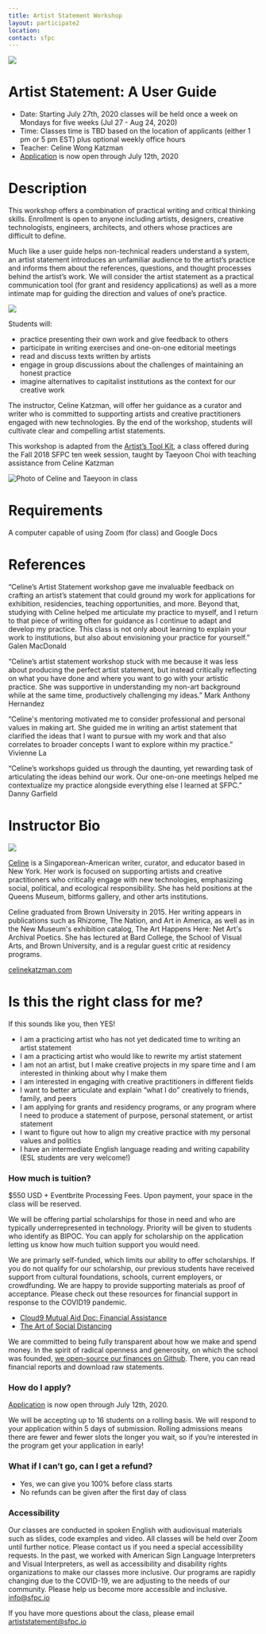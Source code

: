 ```yaml
---
title: Artist Statement Workshop
layout: participate2
location:
contact: sfpc
---
```

![](/static/img/artiststatement/userguide_lg.jpg)

# Artist Statement: A User Guide
- Date: Starting July 27th, 2020 classes will be held once a week on Mondays for five weeks (Jul 27 - Aug 24, 2020)
- Time: Classes time is TBD based on the location of applicants (either 1 pm or 5 pm EST) plus optional weekly office hours
- Teacher: Celine Wong Katzman
- [Application](https://airtable.com/shrsWGhjsdy5r8o7j) is now open through July 12th, 2020  

# Description

This workshop offers a combination of practical writing and critical thinking skills. Enrollment is open to anyone including artists, designers, creative technologists, engineers, architects, and others whose practices are difficult to define.  

Much like a user guide helps non-technical readers understand a system, an artist statement introduces an unfamiliar audience to the artist’s practice and informs them about the references, questions, and thought processes behind the artist’s work. We will consider the artist statement as a practical communication tool (for grant and residency applications) as well as a more intimate map for guiding the direction and values of one’s practice.

![](/static/img/nytechzinefair2.jpg)

Students will:
- practice presenting their own work and give feedback to others
- participate in writing exercises and one-on-one editorial meetings
- read and discuss texts written by artists
- engage in group discussions about the challenges of maintaining an honest practice
- imagine alternatives to capitalist institutions as the context for our creative work

The instructor, Celine Katzman, will offer her guidance as a curator and writer who is committed to supporting artists and creative practitioners engaged with new technologies. By the end of the workshop, students will cultivate clear and compelling artist statements.

This workshop is adapted from the [Artist’s Tool Kit](https://github.com/tchoi8/artiststoolkit), a class offered during the Fall 2018 SFPC ten week session, taught by Taeyoon Choi with teaching assistance from Celine Katzman

![Photo of Celine and Taeyoon in class](/static/img/artiststatement/class.jpg)

# Requirements
A computer capable of using Zoom (for class) and Google Docs

# References

“Celine’s Artist Statement workshop gave me invaluable feedback on crafting an artist’s statement that could ground my work for applications for exhibition, residencies, teaching opportunities, and more. Beyond that, studying with Celine helped me articulate my practice to myself, and I return to that piece of writing often for guidance as I continue to adapt and develop my practice. This class is not only about learning to explain your work to institutions, but also about envisioning your practice for yourself.” Galen MacDonald

“Celine’s artist statement workshop stuck with me because it was less about producing the perfect artist statement, but instead critically reflecting on what you have done and where you want to go with your artistic practice. She was supportive in understanding my non-art background while at the same time, productively challenging my ideas.” Mark Anthony Hernandez

“Celine's mentoring motivated me to consider professional and personal values in making art. She guided me in writing an artist statement that clarified the ideas that I want to pursue with my work and that also correlates to broader concepts I want to explore within my practice.” Vivienne La

“Celine’s workshops guided us through the daunting, yet rewarding task of articulating the ideas behind our work. Our one-on-one meetings helped me contextualize my practice alongside everything else I learned at SFPC.” Danny Garfield


# Instructor Bio

![](https://sfpc.io/static/img//people/celine-katzman.jpg)

[Celine](celinekatzman.com) is a Singaporean-American writer, curator, and educator based in New York. Her work is focused on supporting artists and creative practitioners who critically engage with new technologies, emphasizing social, political, and ecological responsibility. She has held positions at the Queens Museum, bitforms gallery, and other arts institutions.

Celine graduated from Brown University in 2015. Her writing appears in publications such as Rhizome, The Nation, and Art in America, as well as in the New Museum's exhibition catalog, The Art Happens Here: Net Art's Archival Poetics. She has lectured at Bard College, the School of Visual Arts, and Brown University, and is a regular guest critic at residency programs.

[celinekatzman.com](celinekatzman.com)



# Is this the right class for me?

If this sounds like you, then YES!

- I am a practicing artist who has not yet dedicated time to writing an artist statement
- I am a practicing artist who would like to rewrite my artist statement
- I am not an artist, but I make creative projects in my spare time and I am interested in thinking about why I make them
- I am interested in engaging with creative practitioners in different fields
- I want to better articulate and explain “what I do” creatively to friends, family, and peers
- I am applying for grants and residency programs, or any program where I need to produce a statement of purpose, personal statement, or artist statement
- I want to figure out how to align my creative practice with my personal values and politics
- I have an intermediate English language reading and writing capability (ESL students are very welcome!)

### How much is tuition?

$550 USD + Eventbrite Processing Fees. Upon payment, your space in the class will be reserved.

We will be offering partial scholarships for those in need and who are typically underrepresented in technology. Priority will be given to students who identify as BIPOC. You can apply for scholarship on the application letting us know how much tuition support you would need.

We are primarly self-funded, which limits our ability to offer scholarships. If you do not qualify for our scholarship, our previous students have received support from cultural foundations, schools, current employers, or crowdfunding. We are happy to provide supporting materials as proof of acceptance. Please check out these resources for financial support in response to the COVID19 pandemic.
- [Cloud9 Mutual Aid Doc: Financial Assistance](https://docs.google.com/document/d/1Qo_w8b6u2yXKzE7dIUmSeWqk3FFrqS1KhoCGzqcmZiQ/edit#heading=h.8jojokwzkoa7)
- [The Art of Social Distancing](https://docs.google.com/spreadsheets/d/e/2PACX-1vTt0lJMLDRlx_HsE132C3aGFa-D_rvk8rDVtkt9E7BH0jVQHrv-zD0favR98AtgTlPbNl2A5RPDH63X/pubhtml)

We are committed to being fully transparent about how we make and spend money. In the spirit of radical openness and generosity, on which the school was founded, [we open-source our finances on Github](https://github.com/sfpc/finance-and-administration). There, you can read financial reports and download raw statements.


### How do I apply?

[Application](https://airtable.com/shrsWGhjsdy5r8o7j) is now open through July 12th, 2020.

We will be accepting up to 16 students on a rolling basis. We will respond to your application within 5 days of submission. Rolling admissions means there are fewer and fewer slots the longer you wait, so if you’re interested in the program get your application in early!


### What if I can’t go, can I get a refund?
- Yes, we can give you 100% before class starts
- No refunds can be given after the first day of class

### Accessibility

Our classes are conducted in spoken English with audiovisual materials such as slides, code examples and video. All classes will be held over Zoom until further notice. Please contact us if you need a special accessibility requests. In the past, we worked with American Sign Language Interpreters and Visual Interpreters, as well as accessibility and disability rights organizations to make our classes more inclusive. Our programs are rapidly changing due to the COVID-19, we are adjusting to the needs of our community. Please help us become more accessible and inclusive. info@sfpc.io

If you have more questions about the class, please email artiststatement@sfpc.io  
